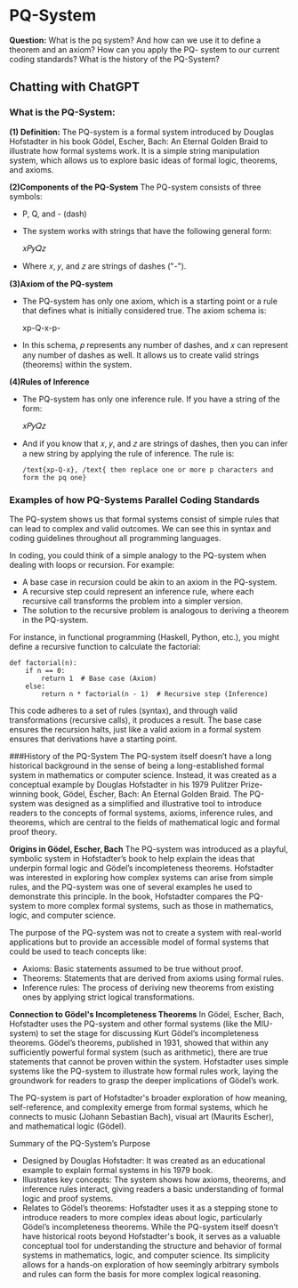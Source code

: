 # PQ-System
**Question:** What is the pq system? And how can we use it to define a theorem and an axiom? How can you apply the PQ- system to our current coding standards? What is the history of the PQ-System? 

## Chatting with ChatGPT

### What is the PQ-System:
**(1) Definition:** The PQ-system is a formal system introduced by Douglas Hofstadter in his book Gödel, Escher, Bach: An Eternal Golden Braid to illustrate how formal systems work. It is a simple string manipulation system, which allows us to explore basic ideas of formal logic, theorems, and axioms.

**(2)Components of the PQ-System**
The PQ-system consists of three symbols:

- P, Q, and - (dash)
- The system works with strings that have the following general form:

    𝑥𝑃𝑦𝑄𝑧
  
- Where 𝑥, 𝑦, and 𝑧 are strings of dashes ("-").

**(3)Axiom of the PQ-system**
- The PQ-system has only one axiom, which is a starting point or a rule that defines what is initially considered true. The axiom schema is:

    xp-Q-x-p-

- In this schema, 𝑝 represents any number of dashes, and 𝑥 can represent any number of dashes as well. It allows us to create valid strings (theorems) within the system.

**(4)Rules of Inference**
- The PQ-system has only one inference rule. If you have a string of the form:

    𝑥𝑃𝑦𝑄𝑧
- And if you know that 𝑥, 𝑦, and 𝑧 are strings of dashes, then you can infer a new string by applying the rule of inference. The rule is:

      /text{xp-Q-x}, /text{ then replace one or more p characters and form the pq one}


### Examples of how PQ-Systems Parallel Coding Standards
The PQ-system shows us that formal systems consist of simple rules that can lead to complex and valid outcomes. We can see this in syntax and coding guidelines throughout all programming languages.

In coding, you could think of a simple analogy to the PQ-system when dealing with loops or recursion. For example:
- A base case in recursion could be akin to an axiom in the PQ-system.
- A recursive step could represent an inference rule, where each recursive call transforms the problem into a simpler version.
- The solution to the recursive problem is analogous to deriving a theorem in the PQ-system.

For instance, in functional programming (Haskell, Python, etc.), you might define a recursive function to calculate the factorial:

    def factorial(n):
        if n == 0:
            return 1  # Base case (Axiom)
        else:
            return n * factorial(n - 1)  # Recursive step (Inference)
        
This code adheres to a set of rules (syntax), and through valid transformations (recursive calls), it produces a result. The base case ensures the recursion halts, just like a valid axiom in a formal system ensures that derivations have a starting point.

###History of the PQ-System
The PQ-system itself doesn’t have a long historical background in the sense of being a long-established formal system in mathematics or computer science. Instead, it was created as a conceptual example by Douglas Hofstadter in his 1979 Pulitzer Prize-winning book, Gödel, Escher, Bach: An Eternal Golden Braid. The PQ-system was designed as a simplified and illustrative tool to introduce readers to the concepts of formal systems, axioms, inference rules, and theorems, which are central to the fields of mathematical logic and formal proof theory.

**Origins in Gödel, Escher, Bach**
The PQ-system was introduced as a playful, symbolic system in Hofstadter’s book to help explain the ideas that underpin formal logic and Gödel’s incompleteness theorems. Hofstadter was interested in exploring how complex systems can arise from simple rules, and the PQ-system was one of several examples he used to demonstrate this principle. In the book, Hofstadter compares the PQ-system to more complex formal systems, such as those in mathematics, logic, and computer science.

The purpose of the PQ-system was not to create a system with real-world applications but to provide an accessible model of formal systems that could be used to teach concepts like:

- Axioms: Basic statements assumed to be true without proof.
- Theorems: Statements that are derived from axioms using formal rules.
- Inference rules: The process of deriving new theorems from existing ones by applying strict logical transformations.
  
**Connection to Gödel's Incompleteness Theorems**
In Gödel, Escher, Bach, Hofstadter uses the PQ-system and other formal systems (like the MIU-system) to set the stage for discussing Kurt Gödel’s incompleteness theorems. Gödel’s theorems, published in 1931, showed that within any sufficiently powerful formal system (such as arithmetic), there are true statements that cannot be proven within the system. Hofstadter uses simple systems like the PQ-system to illustrate how formal rules work, laying the groundwork for readers to grasp the deeper implications of Gödel’s work.

The PQ-system is part of Hofstadter's broader exploration of how meaning, self-reference, and complexity emerge from formal systems, which he connects to music (Johann Sebastian Bach), visual art (Maurits Escher), and mathematical logic (Gödel).

Summary of the PQ-System’s Purpose
- Designed by Douglas Hofstadter: It was created as an educational example to explain formal systems in his 1979 book.
- Illustrates key concepts: The system shows how axioms, theorems, and inference rules interact, giving readers a basic understanding of formal logic and proof systems.
- Relates to Gödel’s theorems: Hofstadter uses it as a stepping stone to introduce readers to more complex ideas about logic, particularly Gödel’s incompleteness theorems.
While the PQ-system itself doesn’t have historical roots beyond Hofstadter's book, it serves as a valuable conceptual tool for understanding the structure and behavior of formal systems in mathematics, logic, and computer science. Its simplicity allows for a hands-on exploration of how seemingly arbitrary symbols and rules can form the basis for more complex logical reasoning.







